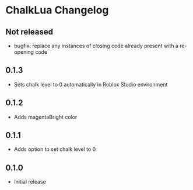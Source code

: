 # ChalkLua Changelog

## Not released

* bugfix: replace any instances of closing code already present with a re-opening code

## 0.1.3
* Sets chalk level to 0 automatically in Roblox Studio environment

## 0.1.2
* Adds magentaBright color 

## 0.1.1
* Adds option to set chalk level to 0

## 0.1.0
* Initial release
